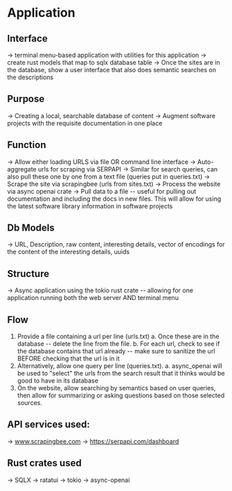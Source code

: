 # Application 

## Interface
-> terminal menu-based application with utilities for this application
-> create rust models that map to sqlx database table
-> Once the sites are in the database, show a user interface that also does semantic searches on the descriptions

## Purpose
-> Creating a local, searchable database of content
-> Augment software projects with the requisite documentation in one place

## Function
-> Allow either loading URLS via file OR command line interface
-> Auto-aggregate urls for scraping via SERPAPI
-> Similar for search queries, can also pull these one by one from a text file (queries put in queries.txt)
-> Scrape the site via scrapingbee (urls from sites.txt) 
-> Process the website via async openai crate
-> Pull data to a file -- useful for pulling out documentation and including the docs in new files. This will allow for using the latest software library information in software projects


## Db Models
-> URL, Description, raw content, interesting details, vector of encodings for the content of the interesting details, uuids

## Structure
-> Async application using the tokio rust crate -- allowing for one application running both the web server AND terminal menu

## Flow
1. Provide a file containing a url per line (urls.txt)
    a. Once these are in the database -- delete the line from the file.
    b. For each url, check to see if the database contains that url already -- make sure to sanitize the url BEFORE checking that the url is in it
2. Alternatively, allow one query per line (queries.txt).
    a. async_openai will be used to "select" the urls from the search result that it thinks would be good to have in its database
2. On the website, allow searching by semantics based on user queries, then allow for summarizing or asking questions based on those selected sources.


## API services used:
-> www.scrapingbee.com
-> https://serpapi.com/dashboard 

## Rust crates used
-> SQLX
-> ratatui
-> tokio
-> async-openai